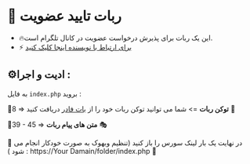 # 🤖 ربات تایید عضویت
- 🔥این یک ربات برای پذیرش درخواست عضویت در کانال تلگرام است.
- ⚡️ [برای ارتباط با نویسنده اینجا کلیک کنید](https://t.me/ixAmirCom)

## ⚙️ادیت و اجرا :

به فایل ` index.php ` بروید :

📌8 => **توکن ربات** => شما می توانید توکن ربات خود را از [بات فادر](https://t.me/botfather) دریافت کنید 🤖

📌39 - 45 =>  **متن های پیام ربات** 🎭

📌 در نهایت یک بار لینک سورس را باز کنید (تنظیم وبهوک به صورت خودکار انجام می شود ) : https://Your Damain/folder/index.php 🔗
